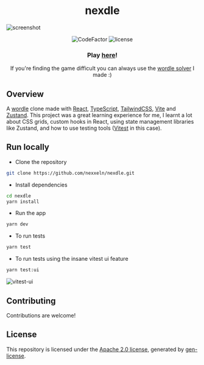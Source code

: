 <h1 align="center">nexdle</h1>

![screenshot](https://github.com/nexxeln/nexdle/blob/main/images/new-screenshot.png?raw=true)

<p align="center">
  <img src="https://www.codefactor.io/repository/github/nexxeln/nexdle/badge" alt="CodeFactor" />
  <img src="https://img.shields.io/github/license/nexxeln/nexdle?color=%23b7410e" alt="license" />
</p>
<h3 align="center">Play <a href="https://nexxeln.github.io/nexdle/">here</a>!</h3>
<p align="center">If you're finding the game difficult you can always use the <a href="https://github.com/nexxeln/wordle-solver">wordle solver</a> I made :)</p>

## Overview

A [wordle](https://www.nytimes.com/games/wordle/index.html) clone made with [React](https://reactjs.org/), [TypeScript](https://www.typescriptlang.org/), [TailwindCSS](https://tailwindcss.com/), [Vite](https://vitejs.dev/) and [Zustand](https://github.com/pmndrs/zustand). This project was a great learning experience for me, I learnt a lot about CSS grids, custom hooks in React, using state management libraries like Zustand, and how to use testing tools ([Vitest](https://vitest.dev/) in this case).

## Run locally

- Clone the repository

```bash
git clone https://github.com/nexxeln/nexdle.git
```

- Install dependencies

```bash
cd nexdle
yarn install
```

- Run the app

```bash
yarn dev
```

- To run tests

```bash
yarn test
```

- To run tests using the insane vitest ui feature

```bash
yarn test:ui
```

![vitest-ui](https://github.com/nexxeln/nexdle/blob/main/images/Code_Vyzc5YbawL.gif?raw=true)

## Contributing

Contributions are welcome!

## License

This repository is licensed under the [Apache 2.0 license](https://github.com/nexxeln/nexdle/blob/main/LICENSE), generated by [gen-license](https://github.com/nexxeln/license-generator).
